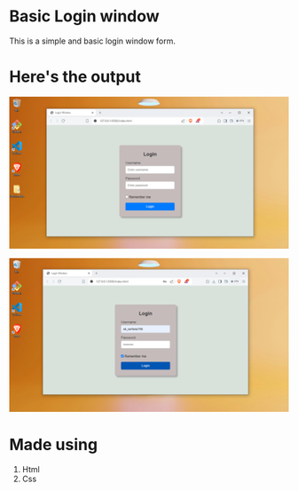 # Basic Login window
This is a simple and basic login window form.

# Here's the output 
![First Image](./Assets/img1.png)

![Second Image](./Assets/img2.png)

# Made using 
1. Html 
2. Css

